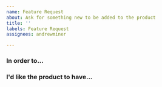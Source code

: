 ```yaml
---
name: Feature Request
about: Ask for something new to be added to the product
title: ''
labels: Feature Request
assignees: andrewminer

---
```


### In order to...


### I'd like the product to have...
